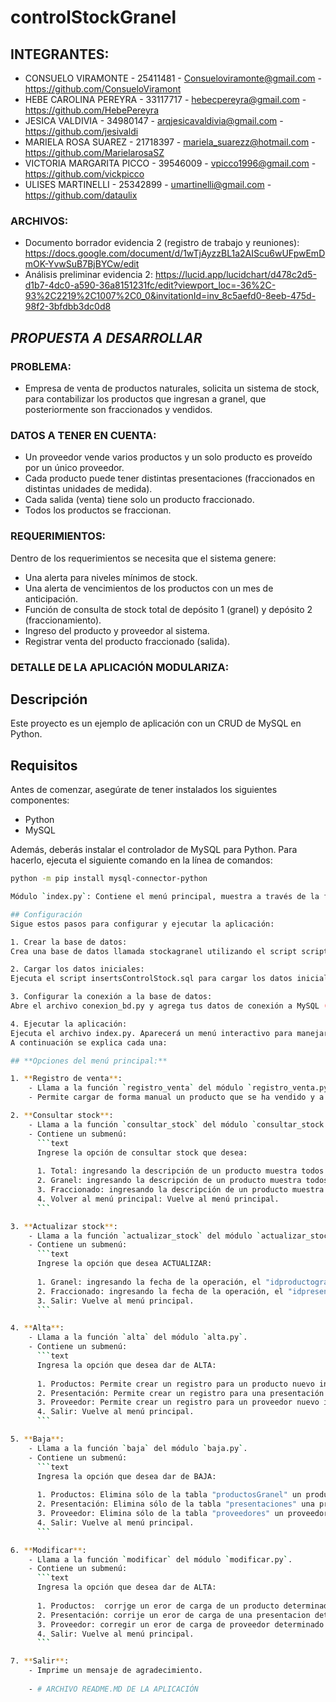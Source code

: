 # controlStockGranel

## **INTEGRANTES:**
- CONSUELO VIRAMONTE - 25411481 - Consueloviramonte@gmail.com - https://github.com/ConsueloViramont
- HEBE CAROLINA PEREYRA - 33117717 - hebecpereyra@gmail.com - https://github.com/HebePereyra
- JESICA VALDIVIA - 34980147 - arqjesicavaldivia@gmail.com - https://github.com/jesivaldi
- MARIELA ROSA SUAREZ - 21718397 - mariela_suarezz@hotmail.com - https://github.com/MarielarosaSZ
- VICTORIA MARGARITA PICCO - 39546009 - vpicco1996@gmail.com - https://github.com/vickpicco
- ULISES MARTINELLI - 25342899 - umartinelli@gmail.com - https://github.com/dataulix


### **ARCHIVOS:**
- Documento borrador evidencia 2 (registro de trabajo y reuniones): https://docs.google.com/document/d/1wTjAyzzBL1a2AIScu6wUFpwEmDmOK-YvwSuB7BjBYCw/edit
- Análisis preliminar evidencia 2: https://lucid.app/lucidchart/d478c2d5-d1b7-4dc0-a590-36a8151231fc/edit?viewport_loc=-36%2C-93%2C2219%2C1007%2C0_0&invitationId=inv_8c5aefd0-8eeb-475d-98f2-3bfdbb3dc0d8

## ***PROPUESTA A DESARROLLAR***

### **PROBLEMA:**
 
- Empresa de venta de productos naturales, solicita un sistema de stock, para contabilizar los productos que ingresan a granel, que posteriormente son fraccionados y vendidos.

### **DATOS A TENER EN CUENTA:**

- Un proveedor vende varios productos y un solo producto es proveído por un único proveedor. 
- Cada producto puede tener distintas presentaciones (fraccionados en distintas unidades de medida).
- Cada salida (venta) tiene solo un producto fraccionado.
- Todos los productos se fraccionan. 

### **REQUERIMIENTOS:**
 
Dentro de los requerimientos se necesita que el sistema genere:
- Una alerta para niveles mínimos de stock. 
- Una alerta de vencimientos de los productos con un mes de anticipación.
- Función de consulta de stock total de depósito 1 (granel) y depósito 2 (fraccionamiento).
- Ingreso del producto y proveedor al sistema.
- Registrar venta del producto fraccionado (salida).

### **DETALLE DE LA APLICACIÓN MODULARIZA:**

## Descripción
Este proyecto es un ejemplo de aplicación con un CRUD de MySQL en Python.

## Requisitos
Antes de comenzar, asegúrate de tener instalados los siguientes componentes:
- Python
- MySQL

Además, deberás instalar el controlador de MySQL para Python. Para hacerlo, ejecuta el siguiente comando en la línea de comandos:
```bash
python -m pip install mysql-connector-python

Módulo `index.py`: Contiene el menú principal, muestra a través de la función `menu_opciones`, los requerimientos solicitados por el cliente. Cada opción está modularizada en un archivo `.py`. 

## Configuración
Sigue estos pasos para configurar y ejecutar la aplicación:

1. Crear la base de datos:
Crea una base de datos llamada stockagranel utilizando el script scriptControlStockFinal.sql.

2. Cargar los datos iniciales:
Ejecuta el script insertsControlStock.sql para cargar los datos iniciales en la base de datos.

3. Configurar la conexión a la base de datos:
Abre el archivo conexion_bd.py y agrega tus datos de conexión a MySQL (usuario, clave y nombre de la base de datos).

4. Ejecutar la aplicación:
Ejecuta el archivo index.py. Aparecerá un menú interactivo para manejar el CRUD.
A continuación se explica cada una:

## **Opciones del menú principal:**

1. **Registro de venta**:
    - Llama a la función `registro_venta` del módulo `registro_venta.py`.
    - Permite cargar de forma manual un producto que se ha vendido y a su vez modificar la cantidad en la tabla "presentaciones".

2. **Consultar stock**:
    - Llama a la función `consultar_stock` del módulo `consultar_stock.py`. 
    - Contiene un submenú:
      ```text
      Ingrese la opción de consultar stock que desea:
      
      1. Total: ingresando la descripción de un producto muestra todos los registros que contengan dicha descripción que están tanto  en la tabla "productosGranel" como en la de "presentaciones"
      2. Granel: ingresando la descripción de un producto muestra todos los registros que contengan dicha descripción que están en la tabla "productosGranel".
      3. Fraccionado: ingresando la descripción de un producto muestra todos los registros que contengan dicha descripción que están en la tabla "presentaciones".
      4. Volver al menú principal: Vuelve al menú principal.
      ```

3. **Actualizar stock**:
    - Llama a la función `actualizar_stock` del módulo `actualizar_stock.py`.
    - Contiene un submenú:
      ```text
      Ingrese la opción que desea ACTUALIZAR:
      
      1. Granel: ingresando la fecha de la operación, el "idproductogranel" y la cantidad registra el ingreso en la tabla "prodProv" y actualiza la cantidad en la tabla "productosGranel"
      2. Fraccionado: ingresando la fecha de la operación, el "idpresentaciones" y la cantidad registra el ingreso en la tabla "presentaciones" actualizando la cantidad.
      3. Salir: Vuelve al menú principal.
      ```

4. **Alta**:
    - Llama a la función `alta` del módulo `alta.py`.
    - Contiene un submenú:
      ```text
      Ingresa la opción que desea dar de ALTA:
      
      1. Productos: Permite crear un registro para un producto nuevo ingresando todos sus atributos a la tabla "productosGranel"
      2. Presentación: Permite crear un registro para una presentación nueva ingresando todos sus atributos a la tabla "presentaciones"
      3. Proveedor: Permite crear un registro para un proveedor nuevo ingresando todos sus atributos a la tabla "proveedores"
      4. Salir: Vuelve al menú principal.
      ```

5. **Baja**:
    - Llama a la función `baja` del módulo `baja.py`.
    - Contiene un submenú:
      ```text
      Ingresa la opción que desea dar de BAJA:
      
      1. Productos: Elimina sólo de la tabla "productosGranel" un producto que ya no se comercializa
      2. Presentación: Elimina sólo de la tabla "presentaciones" una presentación determinada de un producto que ya no se fracciona en ese tamaño.
      3. Proveedor: Elimina sólo de la tabla "proveedores" un proveedor que ya no trabaja con la empresa
      4. Salir: Vuelve al menú principal.
      ```

6. **Modificar**:
    - Llama a la función `modificar` del módulo `modificar.py`.
    - Contiene un submenú:
      ```text
      Ingresa la opción que desea dar de ALTA:
      
      1. Productos:  corrjge un eror de carga de un producto determinado
      2. Presentación: corrije un eror de carga de una presentacion determinada
      3. Proveedor: corregir un eror de carga de proveedor determinado
      4. Salir: Vuelve al menú principal.
      ```

7. **Salir**:
    - Imprime un mensaje de agradecimiento.
  
    - # ARCHIVO README.MD DE LA APLICACIÓN

